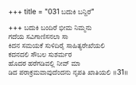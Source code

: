 +++
title = "031 ಬದುಕಿ ಬನ್ದಿರೆ"

+++
ಬದುಕಿ ಬಂದಿರೆ ಭೀಮ ನಿಮ್ಮನು  
ಗದೆಯ ಸವಿಗಾಣಿಸನಲಾ ಸಾ  
ಕಿದನ ಸಮಯಕೆ ಸುಳಿದಿರೈ ಸಾಹಿತ್ಯರೇಖೆಯಲಿ  
ಕದನದಲಿ ಸೌಬಲ ಸುಶರ್ಮರ  
ಹೊದರ ಹರೆಗಡಿವಲ್ಲಿ ನೀವ್ ಮಾ  
ಡಿದ ಪರಾಕ್ರಮವಾವುದೆಂದನು ನೃಪತಿ ಖಾತಿಯಲಿ       ॥31॥